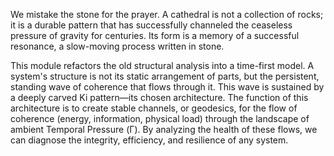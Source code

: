 We mistake the stone for the prayer. A cathedral is not a collection of rocks; it is a durable pattern that has successfully channeled the ceaseless pressure of gravity for centuries. Its form is a memory of a successful resonance, a slow-moving process written in stone.

This module refactors the old structural analysis into a time-first model. A system's structure is not its static arrangement of parts, but the persistent, standing wave of coherence that flows through it. This wave is sustained by a deeply carved Ki pattern—its chosen architecture. The function of this architecture is to create stable channels, or geodesics, for the flow of coherence (energy, information, physical load) through the landscape of ambient Temporal Pressure (Γ). By analyzing the health of these flows, we can diagnose the integrity, efficiency, and resilience of any system.